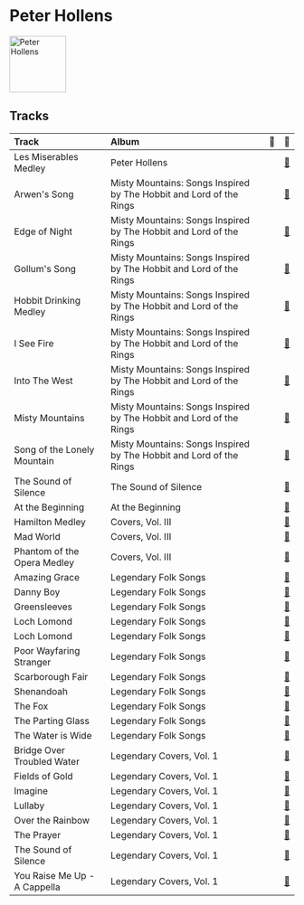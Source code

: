 
# Peter Hollens


<img src="https://i.scdn.co/image/ab6761610000e5eb5c2b393e7d8a0a1bdb64b231" alt="Peter Hollens" width="100" />

## Tracks

| Track                        | Album                                                               | 💚   | 🔗                                                          |
|:-----------------------------|:--------------------------------------------------------------------|:----|:-----------------------------------------------------------|
| Les Miserables Medley        | Peter Hollens                                                       |     | [🔗](https://open.spotify.com/track/2qo9G9xV51aUpclzAYEU9W) |
| Arwen's Song                 | Misty Mountains: Songs Inspired by The Hobbit and Lord of the Rings |     | [🔗](https://open.spotify.com/track/4H3LioOCKpZcE9jmvWqNcv) |
| Edge of Night                | Misty Mountains: Songs Inspired by The Hobbit and Lord of the Rings |     | [🔗](https://open.spotify.com/track/0nBeUCpjIu62kLU3MFjZbL) |
| Gollum's Song                | Misty Mountains: Songs Inspired by The Hobbit and Lord of the Rings |     | [🔗](https://open.spotify.com/track/61WvPK7oUmEeXJvdQx7Kd2) |
| Hobbit Drinking Medley       | Misty Mountains: Songs Inspired by The Hobbit and Lord of the Rings |     | [🔗](https://open.spotify.com/track/3lO8g6FU5zQlzdfW3zxNQ0) |
| I See Fire                   | Misty Mountains: Songs Inspired by The Hobbit and Lord of the Rings |     | [🔗](https://open.spotify.com/track/3GDHe8EwGQMxDE1QuPitvw) |
| Into The West                | Misty Mountains: Songs Inspired by The Hobbit and Lord of the Rings |     | [🔗](https://open.spotify.com/track/46ZN4mhFy9De1fjlHGbYze) |
| Misty Mountains              | Misty Mountains: Songs Inspired by The Hobbit and Lord of the Rings |     | [🔗](https://open.spotify.com/track/21sD95jUPmren2fGY0wxYE) |
| Song of the Lonely Mountain  | Misty Mountains: Songs Inspired by The Hobbit and Lord of the Rings |     | [🔗](https://open.spotify.com/track/1Ht9LvTpP6bZezGCL2BRHP) |
| The Sound of Silence         | The Sound of Silence                                                |     | [🔗](https://open.spotify.com/track/10kJzrXI48v0wzRBBPjo06) |
| At the Beginning             | At the Beginning                                                    |     | [🔗](https://open.spotify.com/track/4rONfUG09RBdY299o0rvm8) |
| Hamilton Medley              | Covers, Vol. III                                                    |     | [🔗](https://open.spotify.com/track/7HU8e7VCXuhOSaDoQ5UBwn) |
| Mad World                    | Covers, Vol. III                                                    |     | [🔗](https://open.spotify.com/track/3K3mORNnlUXodukHH0sDjr) |
| Phantom of the Opera Medley  | Covers, Vol. III                                                    |     | [🔗](https://open.spotify.com/track/7FpJ62ZQtyitL40diEH9vf) |
| Amazing Grace                | Legendary Folk Songs                                                |     | [🔗](https://open.spotify.com/track/4Y7ccrzeEvhvCc8IFoxZKd) |
| Danny Boy                    | Legendary Folk Songs                                                |     | [🔗](https://open.spotify.com/track/5DXL9IESZqqqrW2euiWaAA) |
| Greensleeves                 | Legendary Folk Songs                                                |     | [🔗](https://open.spotify.com/track/0Q7QHXmwjj8u9ajPvwNnCO) |
| Loch Lomond                  | Legendary Folk Songs                                                |     | [🔗](https://open.spotify.com/track/1AbjBMyhiiEt5GJiRtlDRX) |
| Loch Lomond                  | Legendary Folk Songs                                                |     | [🔗](https://open.spotify.com/track/0eUE1gw4CpTlqBktSI9aND) |
| Poor Wayfaring Stranger      | Legendary Folk Songs                                                |     | [🔗](https://open.spotify.com/track/0NmsMH3LvATRdd4bRSTdtl) |
| Scarborough Fair             | Legendary Folk Songs                                                |     | [🔗](https://open.spotify.com/track/1fXgi7opKIjkpjX6uVNJXx) |
| Shenandoah                   | Legendary Folk Songs                                                |     | [🔗](https://open.spotify.com/track/4F0h4ke31MIzjmb018lmml) |
| The Fox                      | Legendary Folk Songs                                                |     | [🔗](https://open.spotify.com/track/14NcPvHX03DgKjTHXXsZNn) |
| The Parting Glass            | Legendary Folk Songs                                                |     | [🔗](https://open.spotify.com/track/1l1r0PNrP1b15QLJjpgOp6) |
| The Water is Wide            | Legendary Folk Songs                                                |     | [🔗](https://open.spotify.com/track/2E6c7d4MfJBtOI3B5Vsajk) |
| Bridge Over Troubled Water   | Legendary Covers, Vol. 1                                            |     | [🔗](https://open.spotify.com/track/1My1VVTQAO9cAGJw7BhpTa) |
| Fields of Gold               | Legendary Covers, Vol. 1                                            |     | [🔗](https://open.spotify.com/track/0sLEBadE1MXYXDiugLoEe6) |
| Imagine                      | Legendary Covers, Vol. 1                                            |     | [🔗](https://open.spotify.com/track/4oiGtuMHFcfOcIDQyY52wy) |
| Lullaby                      | Legendary Covers, Vol. 1                                            |     | [🔗](https://open.spotify.com/track/6vqc1KcIaO0NmQLaAJApqe) |
| Over the Rainbow             | Legendary Covers, Vol. 1                                            |     | [🔗](https://open.spotify.com/track/76ko6F6QRmiviFILuF9g6J) |
| The Prayer                   | Legendary Covers, Vol. 1                                            |     | [🔗](https://open.spotify.com/track/22NQSPn3K3NUzoVe4zbQWU) |
| The Sound of Silence         | Legendary Covers, Vol. 1                                            |     | [🔗](https://open.spotify.com/track/19ZmmtsRITqrh7aBPdpyNz) |
| You Raise Me Up - A Cappella | Legendary Covers, Vol. 1                                            |     | [🔗](https://open.spotify.com/track/57EvTXkeuxNPWxQYIdW5AY) |